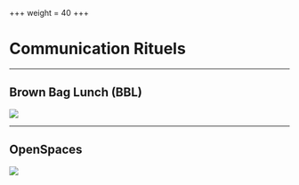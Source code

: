 +++
weight = 40
+++

# Communication Rituels

---

## Brown Bag Lunch (BBL)

![](https://live.staticflickr.com/2762/4392418334_01f357ee79_b.jpg)

---

## OpenSpaces

![](https://upload.wikimedia.org/wikipedia/commons/2/28/NASA_Open_Space_2_Innovate.jpg)
